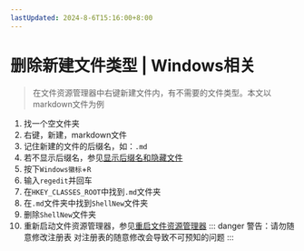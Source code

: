 ```yaml
---
lastUpdated: 2024-8-6T15:16:00+8:00
---
```


# 删除新建文件类型 | Windows相关

> 在文件资源管理器中右键新建文件内，有不需要的文件类型。本文以markdown文件为例

1. 找一个空文件夹
2. 右键，新建，markdown文件
3. 记住新建的文件的后缀名，如：```.md```
4. 若不显示后缀名，参见[显示后缀名和隐藏文件](/Windows/显示后缀名和隐藏文件)
5. 按下```Windows徽标```+```R```
6. 输入```regedit```并回车
7. 在```HKEY_CLASSES_ROOT```中找到```.md```文件夹
8. 在```.md```文件夹中找到```ShellNew```文件夹
9. 删除```ShellNew```文件夹
10. 重新启动文件资源管理器，参见[重启文件资源管理器](/Windows/重启文件资源管理器)
::: danger 警告：请勿随意修改注册表
对注册表的随意修改会导致不可预知的问题
:::